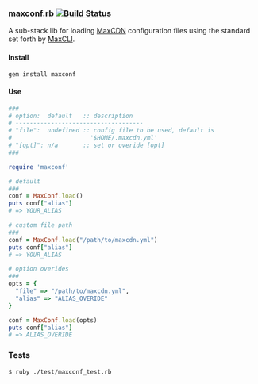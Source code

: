 ### maxconf.rb [![Build Status](https://travis-ci.org/MaxCDN/maxconf.rb.svg?branch=master)](https://travis-ci.org/MaxCDN/maxconf.rb)

A sub-stack lib for loading [MaxCDN](http://www.maxcdn.com/) configuration files using the standard set forth by [MaxCLI](https://github.com/MaxCDN/maxcli).

#### Install

```
gem install maxconf
```

#### Use

```ruby
###
# option:  default   :: description
# ------------------------------------
# "file":  undefined :: config file to be used, default is
#                      '$HOME/.maxcdn.yml'
# "[opt]": n/a       :: set or overide [opt]
###

require 'maxconf'

# default
###
conf = MaxConf.load()
puts conf["alias"]
# => YOUR_ALIAS

# custom file path
###
conf = MaxConf.load("/path/to/maxcdn.yml")
puts conf["alias"]
# => YOUR_ALIAS

# option overides
###
opts = {
  "file" => "/path/to/maxcdn.yml",
  "alias" => "ALIAS_OVERIDE"
}

conf = MaxConf.load(opts)
puts conf["alias"]
# => ALIAS_OVERIDE
```

### Tests

```
$ ruby ./test/maxconf_test.rb
```

